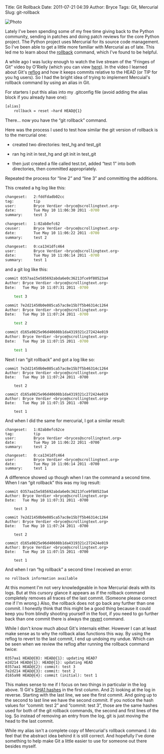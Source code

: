 Title: Git Rollback
Date: 2011-07-21 04:39
Author: Bryce
Tags: Git, Mercurial
Slug: git-rollback

![Photo]({attach}/images/git_mercurial.jpg)

Lately I've been spending some of my free time giving back to the Python
community, sending in patches and doing patch reviews for the core
Python project. The Python project uses Mercurial for its source code
management. So I've been able to get a little more familiar with
Mercurial as of late. This led me to learn about the
[rollback](http://mercurial.selenic.com/wiki/Rollback) command, which
I've found to be helpful.

A while ago I was lucky enough to watch the live stream of the “Fringes
of Git” video by O'Rielly (which you can view
[here](http://bit.ly/dGYNPm?r=bb)). In the video I learned about Git's
[reflog](http://www.kernel.org/pub/software/scm/git/docs/git-reflog.html)
and how it keeps commits relative to the HEAD (or TIP for you hg users).
So I had the bright idea of trying to implement Mercuial's rollback
command by using an alias in Git.

For starters I put this alias into my .gitconfig file (avoid adding the
alias block if you already have one):

```bash
[alias]
    rollback = reset –hard HEAD@{1}
```

There... now you have the “git rollback” command.

Here was the process I used to test how similar the git version of
rollback is to the mercurial one:

- created two directories: test_hg and test_git

- ran hg init in test_hg and git init in test_git

- then just created a file called test.txt, added “test 1” into both
directories, then committed appropriately.

Repeated the process for “line 2” and “line 3” and committing the
additions.

This created a hg log like this:

```bash
changeset:   2:fddfdadb02cc
tag:         tip
user:        Bryce Verdier <bryce@scrollingtext.org>
date:        Tue May 10 11:06:30 2011 -0700
summary:     test 3 

changeset:   1:02ab8efc62
ceuser:      Bryce Verdier <bryce@scrollingtext.org>
date:        Tue May 10 11:06:22 2011 -0700
summary:     test 2

changeset:   0:ca1341dfc464
user:        Bryce Verdier <bryce@scrollingtext.org>
date:        Tue May 10 11:06:14 2011 -0700
summary:     test 1
```

and a git log like this:

```bash
commit 0357aa15e585692abda6e0c36213fce9f80523a4
Author: Bryce Verdier <bryce@scrollingtext.org>
Date:   Tue May 10 11:07:31 2011 -0700

    test 3

commit 7e2d21450b0e085ca57ac8e15b7f5b46314c1264
Author: Bryce Verdier <bryce@scrollingtext.org>
Date:   Tue May 10 11:07:24 2011 -0700

    test 2

commit d165a9825e96d40608b1da4319321c272424e019
Author: Bryce Verdier <bryce@scrollingtext.org>
Date:   Tue May 10 11:07:15 2011 -0700

    test 1
```

Next I ran “git rollback” and got a log like so:  

```
commit 7e2d21450b0e085ca57ac8e15b7f5b46314c1264
Author: Bryce Verdier <bryce@scrollingtext.org>
Date:   Tue May 10 11:07:24 2011 -0700

    test 2

commit d165a9825e96d40608b1da4319321c272424e019
Author: Bryce Verdier <bryce@scrollingtext.org>
Date:   Tue May 10 11:07:15 2011 -0700

    test 1
```

And when I did the same for mercurial, I got a similar result:

```
changeset:   1:02ab8efc62ce
tag:         tip
user:        Bryce Verdier <bryces@scrollingtext.org>
date:        Tue May 10 11:06:22 2011 -0700
summary:     test 2

changeset:   0:ca1341dfc464
user:        Bryce Verdier <bryce@scrollingtext.org>
date:        Tue May 10 11:06:14 2011 -0700
summary:     test 1
```

A difference showed up though when I ran the command a second time. When
I ran “git rollback” this was my log result:

```
commit 0357aa15e585692abda6e0c36213fce9f80523a4
Author: Bryce Verdier <bryce@scrollingtext.org>
Date:   Tue May 10 11:07:31 2011 -0700

    test 3

commit 7e2d21450b0e085ca57ac8e15b7f5b46314c1264
Author: Bryce Verdier <bryce@scrollingtext.org>
Date:   Tue May 10 11:07:24 2011 -0700

    test 2

commit d165a9825e96d40608b1da4319321c272424e019
Author: Bryce Verdier <bryce@scrollingtext.org>
Date:   Tue May 10 11:07:15 2011 -0700

    test 1
```

And when I ran “hg rollback” a second time I received an error:

```
no rollback information available
```

At this moment I'm not very knowledgeable in how Mercurial deals with
its logs. But at this cursory glance it appears as if the rollback
command completely removes all traces of the last commit. (Someone
please correct me if I'm wrong.) Also, the rollback does not go back any
further than one commit. I honestly think that this might be a good
thing because it could keep you from blindly shooting yourself in the
foot, if you need to go further back than one commit there is always the
[revert](http://mercurial.selenic.com/wiki/Revert) command.

While I don't know much about Git's internals either. However I can at
least make sense as to why the rollback alias functions this way. By
using the reflog to revert to the last commit, I end up undoing my
undue. Which can be seen when we review the reflog after running the
rollback command twice:  

```
0357aa1 HEAD@{0}: HEAD@{1}: updating HEAD7
e2d214 HEAD@{1}: HEAD@{1}: updating HEAD
0357aa1 HEAD@{2}: commit: test 3
7e2d214 HEAD@{3}: commit: test 2
d165a98 HEAD@{4}: commit (initial): test 1
```

This makes sense to me if I focus on two things in particular in the log
above. 1) Git's [SHA1 hashes](http://en.wikipedia.org/wiki/Sha1) in the
first column. And 2) looking at the log in reverse. Starting with the
last line, we see the first commit. And going up to the second to last
line we have the second commit. If you notice the hash values for
“commit: test 2” and “commit: test 3”, those are the same hashes used
for both of the git rollback commands, the second and first lines of the
log. So instead of removing an entry from the log, git is just moving
the head to the last commit.

While my alias isn't a complete copy of Mercurial's rollback command. I
do feel that the abstract idea behind it is still correct. And hopefully
I've done something to help make Git a little easier to use for someone
out there besides myself.
